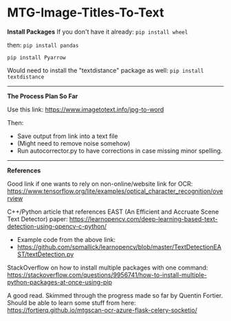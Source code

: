 # MTG-Image-Titles-To-Text

**Install Packages**
If you don't have it already:
`pip install wheel`

then:
`pip install pandas`

`pip install Pyarrow`

Would need to install the "textdistance" package as well:
`pip install textdistance`

------------------------------------

**The Process Plan So Far**

Use this link: https://www.imagetotext.info/jpg-to-word

Then:
- Save output from link into a text file
- (Might need to remove noise somehow)
- Run autocorrector.py to have corrections in case missing minor spelling.

------------------------------------

**References**

Good link if one wants to rely on non-online/website link for OCR: https://www.tensorflow.org/lite/examples/optical_character_recognition/overview

C++/Python article that references EAST (An Efficient and Accruate Scene Text Detector) paper:
https://learnopencv.com/deep-learning-based-text-detection-using-opencv-c-python/

- Example code from the above link:
- https://github.com/spmallick/learnopencv/blob/master/TextDetectionEAST/textDetection.py

StackOverflow on how to install multiple packages with one command: https://stackoverflow.com/questions/9956741/how-to-install-multiple-python-packages-at-once-using-pip


A good read. Skimmed through the progress made so far by Quentin Fortier. Should be able to learn some stuff from here:
https://fortierq.github.io/mtgscan-ocr-azure-flask-celery-socketio/
